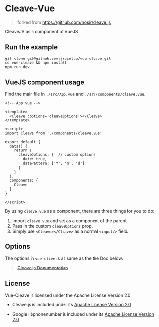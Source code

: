 # Cleave-Vue
> forked from https://github.com/nosir/cleave.js

CleaveJS as a component of VueJS

## Run the example
```
git clone git@github.com:jrainlau/vue-cleave.git
cd vue-cleave && npm install
npm run dev
```

## VueJS component usage
Find the main file in `./src/App.vue` and `./src/components/cleave.vue`.
```
<!-- App.vue -->

<template>
  <Cleave :options='cleaveOptions'></Cleave>
</template>

<script>
import Cleave from './components/cleave.vue'

export default {
  data() {
    return {
      cleaveOptions: {  // custom options
        date: true,
        datePattern: ['Y', 'm', 'd']
      }
    }
  },
  components: {
    Cleave
  }
}

</script>

```
By using `cleave.vue` as a component, there are three things for you to do:

1. Import `cleave.vue` and set as a component of the parent.
2. Pass in the custom `cleaveOptions` prop.
3. Simply use `<Cleave></Cleave>` as a normal `<input/>` field.

## Options
The options in `vue-clive` is as same as the the Doc below:
> [Cleave.js Documentation](https://github.com/nosir/cleave.js/blob/master/doc/options.md)

## License
Vue-Cleave is licensed under the [Apache License Version 2.0](http://www.apache.org/licenses/LICENSE-2.0)
- Cleave.js is included under its  [Apache License Version 2.0](http://www.apache.org/licenses/LICENSE-2.0)

- Google libphonenumber is included under its  [Apache License Version 2.0](http://www.apache.org/licenses/LICENSE-2.0)
